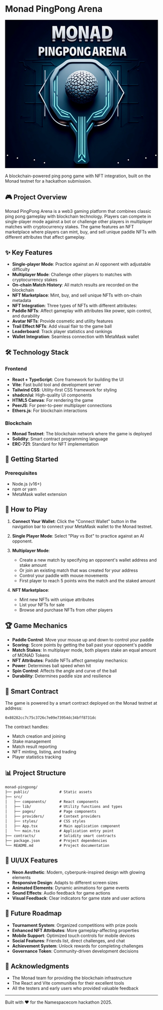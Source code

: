 # Monad PingPong Arena

![Monad PingPong Logo](/public/logo.jpeg)

A blockchain-powered ping pong game with NFT integration, built on the Monad testnet for a hackathon submission.

## 🎮 Project Overview

Monad PingPong Arena is a web3 gaming platform that combines classic ping pong gameplay with blockchain technology. Players can compete in single-player mode against a bot or challenge other players in multiplayer matches with cryptocurrency stakes. The game features an NFT marketplace where players can mint, buy, and sell unique paddle NFTs with different attributes that affect gameplay.

## ✨ Key Features

- **Single-player Mode**: Practice against an AI opponent with adjustable difficulty
- **Multiplayer Mode**: Challenge other players to matches with cryptocurrency stakes
- **On-chain Match History**: All match results are recorded on the blockchain
- **NFT Marketplace**: Mint, buy, and sell unique NFTs with on-chain metadata
- **NFT Integration**: Three types of NFTs with different attributes:
- **Paddle NFTs**: Affect gameplay with attributes like power, spin control, and durability
- **Avatar NFTs**: Provide cosmetic and utility features
- **Trail Effect NFTs**: Add visual flair to the game ball
- **Leaderboard**: Track player statistics and rankings
- **Wallet Integration**: Seamless connection with MetaMask wallet

## 🛠️ Technology Stack

### Frontend
- **React + TypeScript**: Core framework for building the UI
- **Vite**: Fast build tool and development server
- **Tailwind CSS**: Utility-first CSS framework for styling
- **shadcn/ui**: High-quality UI components
- **HTML5 Canvas**: For rendering the game
- **PeerJS**: For peer-to-peer multiplayer connections
- **Ethers.js**: For blockchain interactions

### Blockchain
- **Monad Testnet**: The blockchain network where the game is deployed
- **Solidity**: Smart contract programming language
- **ERC-721**: Standard for NFT implementation

## 🚀 Getting Started

### Prerequisites
- Node.js (v16+)
- npm or yarn
- MetaMask wallet extension


## 🎯 How to Play

1. **Connect Your Wallet**: Click the "Connect Wallet" button in the navigation bar to connect your MetaMask wallet to the Monad testnet.

2. **Single Player Mode**: Select "Play vs Bot" to practice against an AI opponent.

3. **Multiplayer Mode**:
   - Create a new match by specifying an opponent's wallet address and stake amount
   - Or join an existing match that was created for your address
   - Control your paddle with mouse movements
   - First player to reach 5 points wins the match and the staked amount

4. **NFT Marketplace**:
   - Mint new NFTs with unique attributes
   - List your NFTs for sale
   - Browse and purchase NFTs from other players

## 🏆 Game Mechanics

- **Paddle Control**: Move your mouse up and down to control your paddle
- **Scoring**: Score points by getting the ball past your opponent's paddle
- **Match Stakes**: In multiplayer mode, both players stake an equal amount of MONAD Tokens
- **NFT Attributes**: Paddle NFTs affect gameplay mechanics:
- **Power**: Determines ball speed when hit
- **Spin Control**: Affects the angle and curve of the ball
- **Durability**: Determines paddle size and resilience

## 🔗 Smart Contract

The game is powered by a smart contract deployed on the Monad testnet at address:
```
0x88282cc7c75c3726c7e09e73954dc34bff8731dc
```

The contract handles:
- Match creation and joining
- Stake management
- Match result reporting
- NFT minting, listing, and trading
- Player statistics tracking

## 📊 Project Structure

```
monad-pingpong/
├── public/              # Static assets
├── src/
│   ├── components/      # React components
│   ├── lib/             # Utility functions and types
│   ├── pages/           # Page components
│   ├── providers/       # Context providers
│   ├── styles/          # CSS styles
│   ├── App.tsx          # Main application component
│   └── main.tsx         # Application entry point
├── contracts/           # Solidity smart contracts
├── package.json         # Project dependencies
└── README.md            # Project documentation
```

## 🎨 UI/UX Features

- **Neon Aesthetic**: Modern, cyberpunk-inspired design with glowing elements
- **Responsive Design**: Adapts to different screen sizes
- **Animated Elements**: Dynamic animations for game events
- **Sound Effects**: Audio feedback for game actions
- **Visual Feedback**: Clear indicators for game state and user actions

## 🔮 Future Roadmap

- **Tournament System**: Organized competitions with prize pools
- **Enhanced NFT Attributes**: More gameplay-affecting properties
- **Mobile Support**: Optimized touch controls for mobile devices
- **Social Features**: Friends list, direct challenges, and chat
- **Achievement System**: Unlock rewards for completing challenges
- **Governance Token**: Community-driven development decisions

## 🙏 Acknowledgments

- The Monad team for providing the blockchain infrastructure
- The React and Vite communities for their excellent tools
- All the testers and early users who provided valuable feedback

---

Built with ❤️ for the Namespacecom hackathon 2025.
